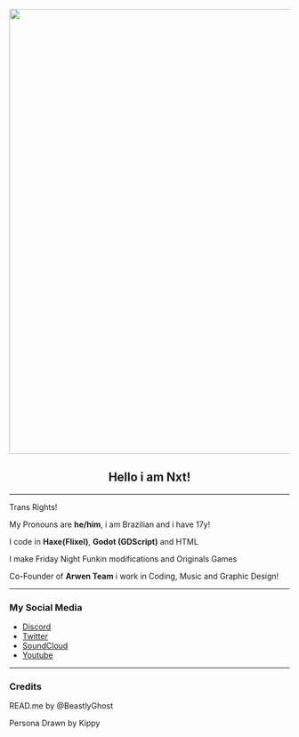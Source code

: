 <p align="center">
  <img src="https://raw.githubusercontent.com/NxtVithor/NxtVithor/images/banner.png" width="800"/></a>
  <h2 align="center">Hello i am Nxt!</h2>
</p>

----------------------------------------------

Trans Rights!

My Pronouns are **he/him**, i am Brazilian and i have 17y!

I code in **Haxe(Flixel)**, **Godot (GDScript)** and HTML

I make Friday Night Funkin modifications and Originals Games

Co-Founder of **Arwen Team** i work in Coding, Music and Graphic Design!

----------------------------------------------
### My Social Media

* [Discord](discord.com/users/NxtVithor)
* [Twitter](https://twitter.com/NxtVithor)
* [SoundCloud](https://Soundcloud.com/NxtVithor)
* [Youtube](https://Youtube.com/NxtVithor)

----------------------------------------------
### Credits

READ.me by @BeastlyGhost

Persona Drawn by Kippy

